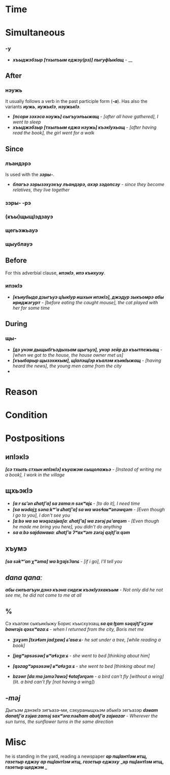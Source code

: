 # Time

# Simultaneous
### -у
- **_хъыджэбзыр [тхылъым еджэу(рэ)] пыгуфIыкIащ_** - __
## After
### нэужь
It usually follows a verb in the past participle form (**_-а_**). Has also the variants **_иужь_**, **_иужькIэ_**, **_нэужькIэ_**.

- **_[псори зэхэса нэужь] сыгъуэлъыжащ_** - _[after all have gathered], I went to sleep_
- **_хъыджэбзыр [тхылъым еджа нэужь] къэкӀухьащ_** - _[after having read the book], the girl went for a walk_
## Since
### лъандэрэ
Is used with the **_зэры-_**.

- **_благъэ зэрызэхуэхъу лъандэрэ, ахэр зэдопсэу_** - _since they become relatives, they live together_
### зэры- -рэ

### (къы)щыщIэдзауэ
### щегьэжьауэ
### щыублауэ
## Before
For this adverbial clause, **_ипэкIэ_**, **_ипэ къихуэу_**.

### ипэкIэ
- **_[къиубыда дзыгъуэ цIыкIур ишхын ипэкIэ], джэдур зыкъомрэ абы ириджэгурт_** - _[before eating the caught mouse], the cat played with her for some time_
## During
### щы-
- **_[дэ унэм  дыщыбгъэдыхьам щыгъуэ], унэр зейр дэ къытпежьащ_** - _[when we got to the house, the house owner met us]_
- **_[хъыбарыр щызэхихым], щIалэщIэр къалэм къикIыжащ_** - _[having heard the news], the young men came from the city_
- 
# Reason
# Condition

# Postpositions
## ипIэкIэ
**_[сэ тхылъ стхын ипIэкIэ] къуажэм  сыщолажьэ_** - _[Instead of writing me a book], I work in the village_

## щхьэкIэ
- **_[aːr sɕʼən ɕħatʃʼa] sa zamaːn səxʷajɕ_** - _[to do it], I need time_
- **_[sa wədajʒ sənaːkʷʼa ɕħatʃʼa] sa wa wəsɬaʁʷənəwqəm_** - _[Even though I go to you], I don't see you_
- **_[aːbə wa sa wəqəzəjʁaʃaː ɕħatʃʼa] wa zərəj pɕʼarqəm_** - _[Even though he made me bring you here], you didn't do anything_
- **_sa aːbə sajdawaʁaː ɕħatʃʼa ʔʷaxʷəm zərəj qəjtʃʼaːqəm_**
## хъумэ
**_[sa səkʷʼan χʷəma] wa bʒajsʔanɕ_** - _[if i go], I'll tell you_


## **_dana qanaː_**
**_абы силъагъун дэнэ къэна сидеж къэкIуэхакъым_** - _Not only did he not see me, he did not come to me at all_

## %

Сэ къалэм сыкъикIыжу Борис къысхуэзащ
**_sa qaːɮam səqəjtʃʼəʒəw bawrəjs qəsxʷazaːɕ_** - _when I returned from the city, Boris met me_


- **_ʒəɣəm [txəɬəm jadʒaw] ɕʼasaːɕ_**- _he sat under a tree, [while reading a book]_
- **_[jagʷəpsəsəw] ʁʷaɬəʒaːɕ_** - _she went to bed [thinking about him]_
- **_[qəzagʷəpsəsəw] ʁʷaɬəʒaːɕ_** - _she went to bed [thinking about me]_

- **_bzəwr [daːma jəməʔawə] ɬatafərqəm_** - _a bird can't fly [without a wing]_ (lit. _a bird can't fly [not having a wing]_)
## **_-məj_**

Дыгъэм дэнэкIэ зигъазэ-ми, сэхураныщхьэм абыкIэ зегъазэр
**_dəʁam danatʃʼa zəjʁaːzaməj saxʷəraːnəɕħam abətʃʼa zajʁazar_** - _Wherever the sun turns, the sunflower turns in the same direction_


# Misc
he is standing in the yard, reading a newspaper
**_ар пщIантIэм итщ, газетыр еджэу_**
**_ар пщIантIэм итщ, газетыр еджэху_**
**_ар пщIантIэм итщ, газетыр щеджэм _**
